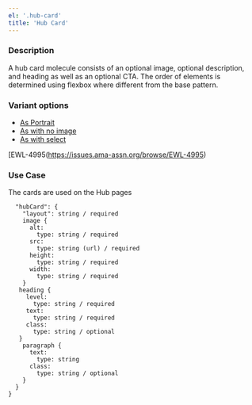 ```yaml
---
el: '.hub-card'
title: 'Hub Card'
---
```

### Description
A hub card molecule consists of an optional image, optional description, and heading as well as an optional CTA. The order of elements is determined using flexbox where different from the base pattern.

### Variant options
* [As Portrait](?p=molecules-hub-card-as-portrait)
* [As with no image](?p=molecules-hub-card-with-no-image)
* [As with select](?p=molecules-hub-card-with-select)


[EWL-4995(https://issues.ama-assn.org/browse/EWL-4995)


### Use Case
The cards are used on the Hub pages 

~~~
  "hubCard": {
    "layout": string / required
    image {
      alt:
        type: string / required
      src:
        type: string (url) / required
      height:
        type: string / required
      width:
        type: string / required
    }
   heading {
     level:
       type: string / required
     text:
       type: string / required
     class:
       type: string / optional
   }
    paragraph {
      text:
        type: string
      class:
        type: string / optional
    }
  } 
}
~~~
